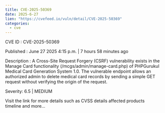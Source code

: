 ```yaml
--- 
title: CVE-2025-50369
date: 2025-6-27
lien: "https://cvefeed.io/vuln/detail/CVE-2025-50369"
categories:
  - cve
---
```


CVE ID : CVE-2025-50369

Published :  June 27
2025
4:15 p.m. | 7 hours
58 minutes ago

Description : A Cross-Site Request Forgery (CSRF) vulnerability exists in the Manage Card functionality (/mcgs/admin/manage-card.php) of PHPGurukul Medical Card Generation System 1.0. The vulnerable endpoint allows an authorized admin to delete medical card records by sending a simple GET request without verifying the origin of the request.

Severity: 6.5 | MEDIUM

Visit the link for more details
such as CVSS details
affected products
timeline
and more...
